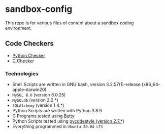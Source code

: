 # sandbox-config
This repo is for various files of content about a sandbox coding environment.

## Code Checkers
- [Python Checker](https://github.com/PyCQA/pycodestyle)
- [C Checker](https://github.com/hs-hq/Betty)

### Technologies
* Shell Scripts are written in GNU bash, version 3.2.57(1)-release (x86_64-apple-darwin20)
* `MySQL 8.0` (version 8.0.25)
* `MySQLdb` (version 2.0.*)
* `SQLAlchemy` (version 1.4.*)
* Python Scripts are written with Python 3.8.9
* C Programs tested using [Betty](https://github.com/hs-hq/Betty)
* Python Scripts tested using [pycodestyle (version 2.7.*)](https://github.com/PyCQA/pycodestyle)
* Everything programmed in `Ubuntu 20.04 LTS`
